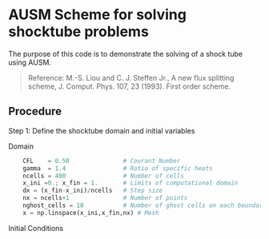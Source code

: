 # AUSM Scheme for solving shocktube problems
The purpose of this code is to demonstrate the solving of a shock tube using AUSM. 

> Reference:
> M.-S. Liou and C. J. Steffen Jr., A new flux splitting scheme, J. Comput. Phys. 107, 23 (1993). First order scheme.

## Procedure

Step 1: Define the shocktube domain and initial variables

Domain
```python
    CFL    = 0.50               # Courant Number
    gamma  = 1.4                # Ratio of specific heats
    ncells = 400                # Number of cells
    x_ini =0.; x_fin = 1.       # Limits of computational domain
    dx = (x_fin-x_ini)/ncells   # Step size
    nx = ncells+1               # Number of points
    nghost_cells = 10           # Number of ghost cells on each boundary
    x = np.linspace(x_ini,x_fin,nx) # Mesh
```

Initial Conditions
```python

```